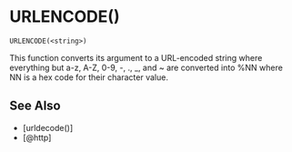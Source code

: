 # URLENCODE()
`URLENCODE(<string>)`

  This function converts its argument to a URL-encoded string where everything but a-z, A-Z, 0-9, -, ., _, and ~ are converted into %NN where NN is a hex code for their character value.


## See Also
- [urldecode()]
- [@http]

